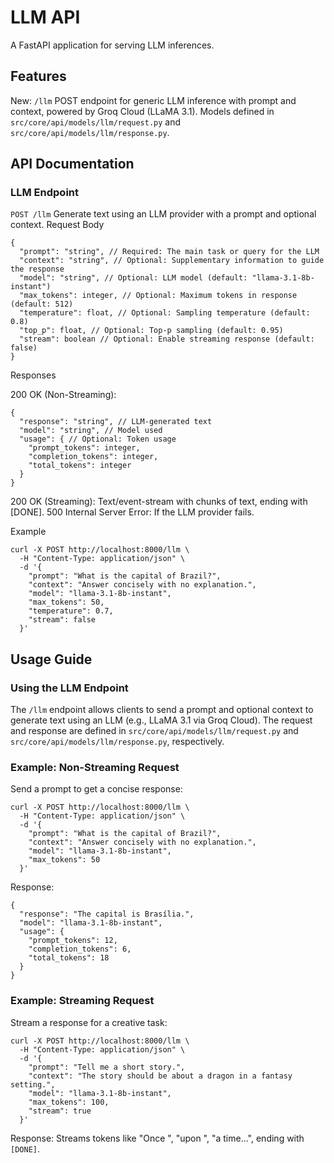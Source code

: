# LLM API
A FastAPI application for serving LLM inferences.

## Features

New: `/llm` POST endpoint for generic LLM inference with prompt and context, powered by Groq Cloud (LLaMA 3.1).
Models defined in `src/core/api/models/llm/request.py` and `src/core/api/models/llm/response.py`.


## API Documentation
### LLM Endpoint
`POST /llm`
Generate text using an LLM provider with a prompt and optional context.
Request Body
```
{
  "prompt": "string", // Required: The main task or query for the LLM
  "context": "string", // Optional: Supplementary information to guide the response
  "model": "string", // Optional: LLM model (default: "llama-3.1-8b-instant")
  "max_tokens": integer, // Optional: Maximum tokens in response (default: 512)
  "temperature": float, // Optional: Sampling temperature (default: 0.8)
  "top_p": float, // Optional: Top-p sampling (default: 0.95)
  "stream": boolean // Optional: Enable streaming response (default: false)
}
```
Responses

200 OK (Non-Streaming):
```
{
  "response": "string", // LLM-generated text
  "model": "string", // Model used
  "usage": { // Optional: Token usage
    "prompt_tokens": integer,
    "completion_tokens": integer,
    "total_tokens": integer
  }
}
```

200 OK (Streaming): Text/event-stream with chunks of text, ending with [DONE].
500 Internal Server Error: If the LLM provider fails.

Example
```
curl -X POST http://localhost:8000/llm \
  -H "Content-Type: application/json" \
  -d '{
    "prompt": "What is the capital of Brazil?",
    "context": "Answer concisely with no explanation.",
    "model": "llama-3.1-8b-instant",
    "max_tokens": 50,
    "temperature": 0.7,
    "stream": false
  }'
```


## Usage Guide
### Using the LLM Endpoint
The `/llm` endpoint allows clients to send a prompt and optional context to generate text using an LLM (e.g., LLaMA 3.1 via Groq Cloud). The request and response are defined in `src/core/api/models/llm/request.py` and `src/core/api/models/llm/response.py`, respectively.
### Example: Non-Streaming Request
Send a prompt to get a concise response:
```
curl -X POST http://localhost:8000/llm \
  -H "Content-Type: application/json" \
  -d '{
    "prompt": "What is the capital of Brazil?",
    "context": "Answer concisely with no explanation.",
    "model": "llama-3.1-8b-instant",
    "max_tokens": 50
  }'
```
Response:
```
{
  "response": "The capital is Brasília.",
  "model": "llama-3.1-8b-instant",
  "usage": {
    "prompt_tokens": 12,
    "completion_tokens": 6,
    "total_tokens": 18
  }
}
```

### Example: Streaming Request
Stream a response for a creative task:
```
curl -X POST http://localhost:8000/llm \
  -H "Content-Type: application/json" \
  -d '{
    "prompt": "Tell me a short story.",
    "context": "The story should be about a dragon in a fantasy setting.",
    "model": "llama-3.1-8b-instant",
    "max_tokens": 100,
    "stream": true
  }'
```
Response: Streams tokens like "Once ", "upon ", "a time...", ending with `[DONE]`.

